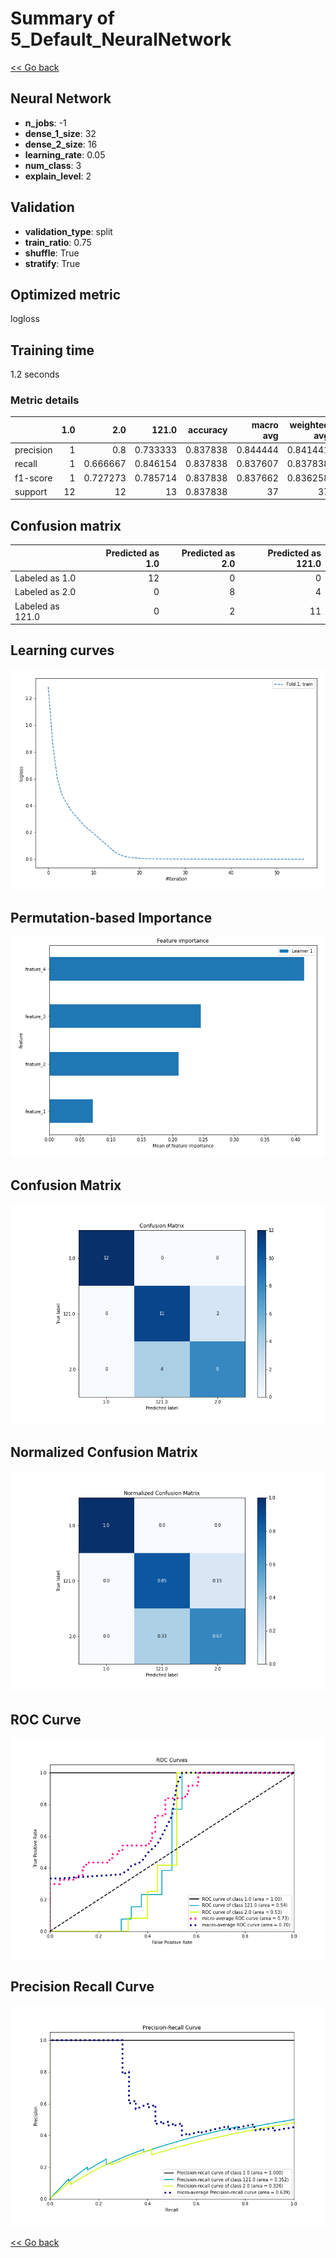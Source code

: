 # Summary of 5_Default_NeuralNetwork

[<< Go back](../README.md)


## Neural Network
- **n_jobs**: -1
- **dense_1_size**: 32
- **dense_2_size**: 16
- **learning_rate**: 0.05
- **num_class**: 3
- **explain_level**: 2

## Validation
 - **validation_type**: split
 - **train_ratio**: 0.75
 - **shuffle**: True
 - **stratify**: True

## Optimized metric
logloss

## Training time

1.2 seconds

### Metric details
|           |   1.0 |       2.0 |     121.0 |   accuracy |   macro avg |   weighted avg |   logloss |
|:----------|------:|----------:|----------:|-----------:|------------:|---------------:|----------:|
| precision |     1 |  0.8      |  0.733333 |   0.837838 |    0.844444 |       0.841441 |  0.404506 |
| recall    |     1 |  0.666667 |  0.846154 |   0.837838 |    0.837607 |       0.837838 |  0.404506 |
| f1-score  |     1 |  0.727273 |  0.785714 |   0.837838 |    0.837662 |       0.836258 |  0.404506 |
| support   |    12 | 12        | 13        |   0.837838 |   37        |      37        |  0.404506 |


## Confusion matrix
|                  |   Predicted as 1.0 |   Predicted as 2.0 |   Predicted as 121.0 |
|:-----------------|-------------------:|-------------------:|---------------------:|
| Labeled as 1.0   |                 12 |                  0 |                    0 |
| Labeled as 2.0   |                  0 |                  8 |                    4 |
| Labeled as 121.0 |                  0 |                  2 |                   11 |

## Learning curves
![Learning curves](learning_curves.png)

## Permutation-based Importance
![Permutation-based Importance](permutation_importance.png)
## Confusion Matrix

![Confusion Matrix](confusion_matrix.png)


## Normalized Confusion Matrix

![Normalized Confusion Matrix](confusion_matrix_normalized.png)


## ROC Curve

![ROC Curve](roc_curve.png)


## Precision Recall Curve

![Precision Recall Curve](precision_recall_curve.png)



[<< Go back](../README.md)

